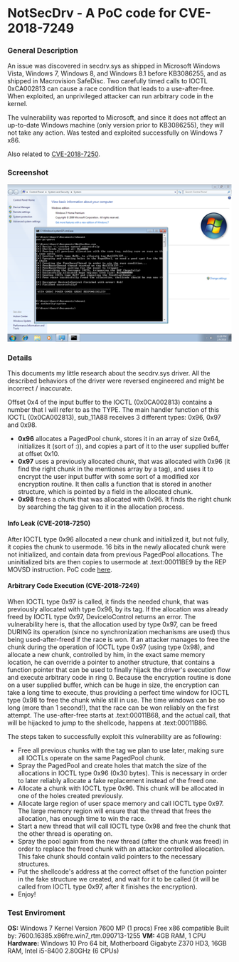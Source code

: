 # NotSecDrv - A PoC code for CVE-2018-7249
### General Description
An issue was discovered in secdrv.sys as shipped in Microsoft Windows Vista, Windows 7, Windows 8, and Windows 8.1 before KB3086255, and as shipped in Macrovision SafeDisc. Two carefully timed calls to IOCTL 0xCA002813 can cause a race condition that leads to a use-after-free. When exploited, an unprivileged attacker can run arbitrary code in the kernel.

The vulnerability was reported to Microsoft, and since it does not affect an up-to-date Windows machine (only version prior to KB3086255), they will not take any action. Was tested and exploited successfully on Windows 7 x86.

Also related to [CVE-2018-7250](https://github.com/Elvin9/SecDrvPoolLeak).

### Screenshot
![Alt text](https://github.com/Elvin9/NotSecDrv/raw/master/VirtualBox_Testing_NotSecDrv.png)

### Details

This documents my little research about the secdrv.sys driver. All the described behaviors of the driver were reversed engineered and might be incorrect / inaccurate.

Offset 0x4 of the input buffer to the IOCTL (0x0CA002813) contains a number that I will refer to as the TYPE. 
The main handler function of this IOCTL (0x0CA002813), sub_11A88 receives 3 different types: 0x96, 0x97 and 0x98.

* **0x96** allocates a PagedPool chunk, stores it in an array of size 0x64, initializes it (sort of :)), and copies a part of it to the user supplied buffer at offset 0x10.
* **0x97** uses a previously allocated chunk, that was allocated with 0x96 (it find the right chunk in the mentiones array by a tag),
and uses it to encrypt the user input buffer with some sort of a modified xor encryption routine. It then calls a function that is stored in another structure, which is pointed by a field in the allocated chunk.
* **0x98** frees a chunk that was allocated with 0x96. It finds the right chunk by searching the tag given to it in the allocation process.

#### Info Leak (CVE-2018-7250)
After IOCTL type 0x96 allocated a new chunk and initialized it, but not fully, it copies the chunk to usermode. 16 bits in the newly allocated chunk were not initialized, and contain data from previous PagedPool allocations. The uninitialized bits are then copies to usermode at .text:00011BE9 by the REP MOVSD instruction. PoC code [here](https://github.com/Elvin9/SecDrvPoolLeak).

#### Arbitrary Code Execution (CVE-2018-7249)
When IOCTL type 0x97 is called, it finds the needed chunk, that was previously allocated with type 0x96, by its tag. If the allocation was already freed by IOCTL type 0x97, DeviceIoControl returns an error. The vulnerability here is, that the allocation used by type 0x97, can be freed DURING its operation (since no synchronization mechanisms are used) thus being used-after-freed if the race is won.
If an attacker manages to free the chunk during the operation of IOCTL type 0x97 (using type 0x98), and allocate a new chunk, controlled by him, in the exact same memory location,	he can override a pointer to another structure, that contains a function pointer that can be used to finally hijack the driver's execution flow and execute arbitrary code in ring 0.
Because the encryption routine is done on a user supplied buffer, which can be huge in size, the encryption can take a long time to execute, thus providing a perfect time window	for IOCTL type 0x98 to free the chunk while still in use. The time windows can be so long (more than 1 second!), that the race can be won reliably on the first attempt. The use-after-free starts at .text:00011B68, and the actual call, that will be hijacked to jump to the shellcode, happens at .text:00011B86.
	
The steps taken to successfully exploit this vulnerability are as following:
* Free all previous chunks with the tag we plan to use later, making sure all IOCTLs operate on the same PagedPool chunk.
* Spray the PagedPool and create holes that match the size of the allocations in IOCTL type 0x96 (0x30 bytes). This is necessary in order to later reliably allocate a fake replacement
			instead of the freed one.
* Allocate a chunk with IOCTL type 0x96. This chunk will be allocated in one of the holes created previously.
* Allocate large region of user space memory and call IOCTL type 0x97. The large memory region will ensure that the thread that frees the allocation, has enough time to win the race.
* Start a new thread that will call IOCTL type 0x98 and free the chunk that the other thread is operating on.
* Spray the pool again from the new thread (after the chunk was freed) in order to replace the freed chunk with an attacker controlled allocation. This fake chunk should contain valid pointers to the necessary structures.
* Put the shellcode's address at the correct offset of the function pointer in the fake structure we created, and wait for it to be called (it will be called from IOCTL type 0x97, after it finishes the encryption).
* Enjoy! 
  
  
### Test Enviroment
**OS:** Windows 7 Kernel Version 7600 MP (1 procs) Free x86 compatible Built by: 7600.16385.x86fre.win7_rtm.090713-1255
**VM:** 4GB RAM, 1 CPU
**Hardware:** Windows 10 Pro 64 bit, Motherboard Gigabyte Z370 HD3, 16GB RAM, Intel i5-8400 2.80GHz (6 CPUs)

